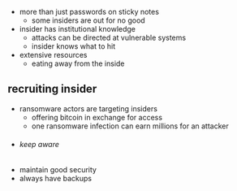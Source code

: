 - more than just passwords on sticky notes
	- some insiders are out for no good
- insider has institutional knowledge
	- attacks can be directed at vulnerable systems
	- insider knows what to hit
- extensive resources
	- eating away from the inside

## recruiting insider
-  ransomware actors are targeting insiders
	- offering bitcoin in exchange for access
	- one ransomware infection can earn millions for an attacker
- ###### keep aware
- maintain good security 
- always have backups

## 